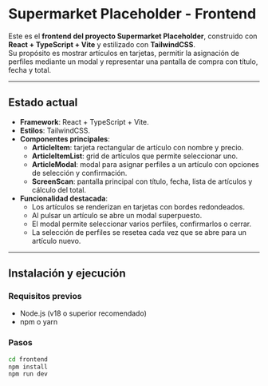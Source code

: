 # Supermarket Placeholder - Frontend

Este es el **frontend del proyecto Supermarket Placeholder**, construido con **React + TypeScript + Vite** y estilizado con **TailwindCSS**.  
Su propósito es mostrar artículos en tarjetas, permitir la asignación de perfiles mediante un modal y representar una pantalla de compra con título, fecha y total.

---

## Estado actual

- **Framework**: React + TypeScript + Vite.
- **Estilos**: TailwindCSS.
- **Componentes principales**:
  - **ArticleItem**: tarjeta rectangular de artículo con nombre y precio.
  - **ArticleItemList**: grid de artículos que permite seleccionar uno.
  - **ArticleModal**: modal para asignar perfiles a un artículo con opciones de selección y confirmación.
  - **ScreenScan**: pantalla principal con título, fecha, lista de artículos y cálculo del total.
- **Funcionalidad destacada**:
  - Los artículos se renderizan en tarjetas con bordes redondeados.
  - Al pulsar un artículo se abre un modal superpuesto.
  - El modal permite seleccionar varios perfiles, confirmarlos o cerrar.
  - La selección de perfiles se resetea cada vez que se abre para un artículo nuevo.

---

## Instalación y ejecución

### Requisitos previos
- Node.js (v18 o superior recomendado)
- npm o yarn

### Pasos
```bash
cd frontend
npm install
npm run dev
